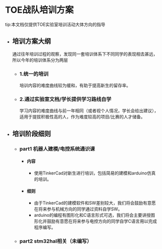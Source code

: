 # TOE战队培训方案
 tip:本文档仅提供TOE实验室培训活动大体方向的指导
 * ## 培训方案大纲
   通过往年培训过程的观察，发现同一套培训体系下不同同学的表现相去甚远，所以今年的培训体系分为两层
   * ### 1.统一的培训
     培训内容的难度曲线较为缓和，有助于提高新生的留存率。
   * ### 2.通过实验室文档/学长提供学习路线自学
     学习内容的难度曲线与前一年相同（或者视个人情况，学长会给出建议），适用于提拔积极性高的人，作为难度较高的项目/比赛的人才储备。
 * ## 培训阶段细则
   * ### part1 机器人建模/电控系统通识课
     * #### 内容
       * 使用TinkerCad对新生进行培训，包括简易的建模和arduino仿真的培训。
     * #### 细则
       * 由于TinkerCad的建模软件和SW差别较大，我们将会鼓励有意愿在将来参与机械方向的同学通过资料自学SW。
       * arduino的编程有图形化和C语言形式可选，我们将会主要讲授图形化并鼓励有意愿在将来参与电控方向的同学自学C语言用以完成程序编写。
   * ### part2 stm32hal相关（未编写）















     
